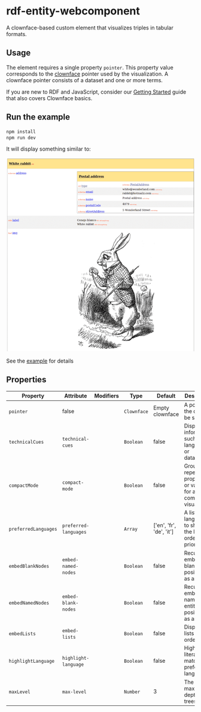 # rdf-entity-webcomponent

A clownface-based custom element that visualizes triples in tabular formats.

## Usage

The element requires a single property `pointer`. This property value corresponds to
the [clownface](https://github.com/zazuko/clownface) pointer used by the visualization. A clownface pointer consists of
a dataset and one or more terms.

If you are new to RDF and JavaScript, consider
our [Getting Started](https://zazuko.com/get-started/developers/#traverse-an-rdf-graph) guide that also covers Clownface
basics.

## Run the example

```
npm install
npm run dev
```

It will display something similar to:

![screenshot.png](./docs/screenshot.png)

See the [example](./index.html) for details

## Properties

| Property             | Attribute             | Modifiers | Type        | Default                  | Description                                                        |
|----------------------|-----------------------|-----------|-------------|--------------------------|--------------------------------------------------------------------|
| `pointer`            | false                 |           | `Clownface` | Empty clownface          | A pointer to the data to be shown.                                 |
| `technicalCues`      | `technical-cues`      |           | `Boolean`   | false                    | Display information such as languages or datatypes                 |
| `compactMode`        | `compact-mode`        |           | `Boolean`   | false                    | Group repeated properties or values for a compact visualization    |
| `preferredLanguages` | `preferred-languages` |           | `Array`     | ['en', 'fr', 'de', 'it'] | A list of the languages to show in the labels, ordered by priority |
| `embedBlankNodes`    | `embed-named-nodes`   |           | `Boolean`   | false                    | Recursively embeds any blank node positioned as an object          |
| `embedNamedNodes`    | `embed-blank-nodes`   |           | `Boolean`   | false                    | Recursively embeds any named entity positioned as an object        |
| `embedLists`         | `embed-lists`         |           | `Boolean`   | false                    | Display rdf-lists as ordered lists                                 |
| `highlightLanguage`  | `highlight-language`  |           | `Boolean`   | false                    | Highlights literals matching prefered language                     |
| `maxLevel`           | `max-level`           |           | `Number`    | 3                        | The maximum depth of the trees                                     |
